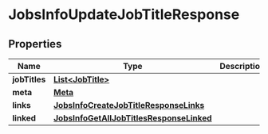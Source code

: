 

# JobsInfoUpdateJobTitleResponse


## Properties

| Name | Type | Description | Notes |
|------------ | ------------- | ------------- | -------------|
|**jobTitles** | [**List&lt;JobTitle&gt;**](JobTitle.md) |  |  [optional] |
|**meta** | [**Meta**](Meta.md) |  |  [optional] |
|**links** | [**JobsInfoCreateJobTitleResponseLinks**](JobsInfoCreateJobTitleResponseLinks.md) |  |  [optional] |
|**linked** | [**JobsInfoGetAllJobTitlesResponseLinked**](JobsInfoGetAllJobTitlesResponseLinked.md) |  |  [optional] |



